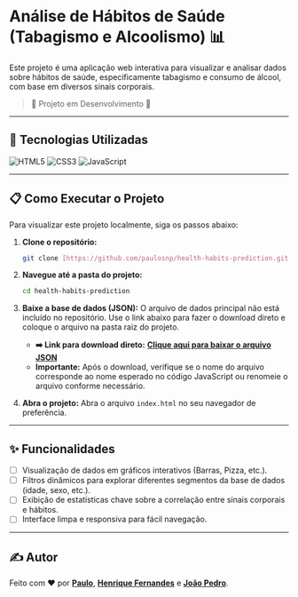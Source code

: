 # Análise de Hábitos de Saúde (Tabagismo e Alcoolismo) 📊

Este projeto é uma aplicação web interativa para visualizar e analisar dados sobre hábitos de saúde, especificamente tabagismo e consumo de álcool, com base em diversos sinais corporais.

> 🚧 Projeto em Desenvolvimento 🚧

---

## 🚀 Tecnologias Utilizadas

![HTML5](https://img.shields.io/badge/html5-%23E34F26.svg?style=for-the-badge&logo=html5&logoColor=white)
![CSS3](https://img.shields.io/badge/css3-%231572B6.svg?style=for-the-badge&logo=css3&logoColor=white)
![JavaScript](https://img.shields.io/badge/javascript-%23323330.svg?style=for-the-badge&logo=javascript&logoColor=%23F7DF1E)

---

## 📋 Como Executar o Projeto

Para visualizar este projeto localmente, siga os passos abaixo:

1.  **Clone o repositório:**
    ```bash
    git clone [https://github.com/paulosnp/health-habits-prediction.git](https://github.com/paulosnp/health-habits-prediction.git)
    ```

2.  **Navegue até a pasta do projeto:**
    ```bash
    cd health-habits-prediction
    ```

3.  **Baixe a base de dados (JSON):**
    O arquivo de dados principal não está incluído no repositório. Use o link abaixo para fazer o download direto e coloque o arquivo na pasta raiz do projeto.

    * **➡️ Link para download direto:** **<a href="https://drive.google.com/file/d/15GDdq2xXjxfM3UXDD92fzTz9MtuIGLhY/view?usp=sharing" target="_blank" rel="noopener noreferrer">Clique aqui para baixar o arquivo JSON</a>**
    * **Importante:** Após o download, verifique se o nome do arquivo corresponde ao nome esperado no código JavaScript ou renomeie o arquivo conforme necessário.

4.  **Abra o projeto:**
    Abra o arquivo `index.html` no seu navegador de preferência.

---

## ✨ Funcionalidades

* [ ] Visualização de dados em gráficos interativos (Barras, Pizza, etc.).
* [ ] Filtros dinâmicos para explorar diferentes segmentos da base de dados (idade, sexo, etc.).
* [ ] Exibição de estatísticas chave sobre a correlação entre sinais corporais e hábitos.
* [ ] Interface limpa e responsiva para fácil navegação.

---

## ✍️ Autor

Feito com ❤️ por **[Paulo](https://github.com/paulosnp)**, **[Henrique Fernandes](https://github.com/Henriqueue)** e **[João Pedro](https://github.com/jppontesdev)**.
